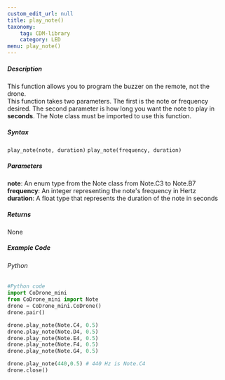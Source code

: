 ```yaml
---
custom_edit_url: null
title: play_note()
taxonomy:
    tag: CDM-library
    category: LED
menu: play_note()
---
```


##### Description

This function allows you to program the buzzer on the remote, not the drone. <br/>
This function takes two parameters. The first is the note or frequency desired. The second parameter is how long you want the note to play in **seconds**. The Note class must be imported to use this function. <br/>

##### Syntax
```play_note(note, duration)```
```play_note(frequency, duration)```

##### Parameters
**note**: An enum type from the Note class from Note.C3 to Note.B7<br/>
**frequency**: An integer representing the note's frequency in Hertz<br/>
**duration**: A float type that represents the duration of the note in seconds<br/>

##### Returns
None

##### Example Code
###### Python
```python
#Python code
import CoDrone_mini
from CoDrone_mini import Note
drone = CoDrone_mini.CoDrone()
drone.pair()

drone.play_note(Note.C4, 0.5)
drone.play_note(Note.D4, 0.5)
drone.play_note(Note.E4, 0.5)
drone.play_note(Note.F4, 0.5)
drone.play_note(Note.G4, 0.5)

drone.play_note(440,0.5) # 440 Hz is Note.C4
drone.close()
```
